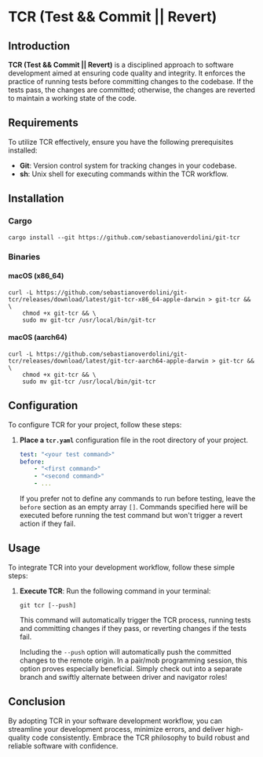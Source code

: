 # TCR (Test && Commit || Revert)

## Introduction
**TCR (Test && Commit || Revert)** is a disciplined approach to software 
development aimed at ensuring code quality and integrity. 
It enforces the practice of running tests before committing 
changes to the codebase. If the tests pass, the changes are committed; 
otherwise, the changes are reverted to maintain a working state of the code.

## Requirements
To utilize TCR effectively, ensure you have the following prerequisites installed:

- **Git**: Version control system for tracking changes in your codebase.
- **sh**: Unix shell for executing commands within the TCR workflow.

## Installation
### Cargo
```
cargo install --git https://github.com/sebastianoverdolini/git-tcr
```

### Binaries
#### macOS (x86_64)
```
curl -L https://github.com/sebastianoverdolini/git-tcr/releases/download/latest/git-tcr-x86_64-apple-darwin > git-tcr && \
    chmod +x git-tcr && \
    sudo mv git-tcr /usr/local/bin/git-tcr
```

#### macOS (aarch64)
```
curl -L https://github.com/sebastianoverdolini/git-tcr/releases/download/latest/git-tcr-aarch64-apple-darwin > git-tcr && \
    chmod +x git-tcr && \
    sudo mv git-tcr /usr/local/bin/git-tcr
```

## Configuration
To configure TCR for your project, follow these steps:

1. **Place a `tcr.yaml`** configuration file 
    in the root directory of your project.

    ```yaml
    test: "<your test command>"
    before:
        - "<first command>"
        - "<second command>"
        - ...
    ```

    If you prefer not to define any commands to run before testing, 
    leave the `before` section as an empty array `[]`. 
    Commands specified here will be executed before running 
    the test command but won't trigger a revert action if they fail.

## Usage
To integrate TCR into your development workflow, follow these simple steps:

1. **Execute TCR**: Run the following command in your terminal:

    ```
    git tcr [--push]
    ```

    This command will automatically trigger the TCR process, 
    running tests and committing changes if they pass, 
    or reverting changes if the tests fail.
    
    Including the `--push` option will automatically push the committed changes
    to the remote origin. In a pair/mob programming session, 
    this option proves especially beneficial. 
    Simply check out into a separate branch and swiftly 
    alternate between driver and navigator roles!

## Conclusion
By adopting TCR in your software development workflow, you can streamline your 
development process, minimize errors, and deliver high-quality code 
consistently. Embrace the TCR philosophy to build robust 
and reliable software with confidence.


